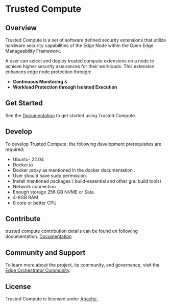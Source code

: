 # Trusted Compute

## Overview
Trusted Compute is a set of software defined security extensions that utilize hardware security capabilities of the Edge Node within the Open Edge Manageability Framework.

A user can select and deploy trusted compute extensions on a node to achieve higher security assurances for their workloads. This extension enhances edge node protection through:

- **Continuous Monitoring** &
- **Workload Protection through Isolated Execution**

## Get Started

See the [Documentation](https://github.com/open-edge-platform/trusted-compute/docs/developer_guide/trusted_compute/arch/architecture.rst) to get started using Trusted Compute.

## Develop

To develop Trusted Compute, the following development prerequisites are required:

- Ubuntu- 22.04
- Docker.io
- Docker proxy as mentioned in the docker documentation .
- User should have sudo permission.
- Install mentioned packages ( build-essential and other gnu build tools)
- Network connection
- Enough storage 256 GB NVME or Sata.
- 4-8GB RAM
- 8 core or better CPU
  
## Contribute

trusted compute contribution details can be found on following documentation.
[Documentation](<https://github.com/open-edge-platform/orch-docs/tree/main/docs/developer_guide/contributor_guide/index.rst>)

## Community and Support

To learn more about the project, its community, and governance, visit
the [Edge Orchestrator Community](https://github.com/open-edge-platform/orch-docs/tree/main).

## License

Trusted Compute is licensed under [Apache
](https://www.apache.org/licenses/LICENSE-2.0).
